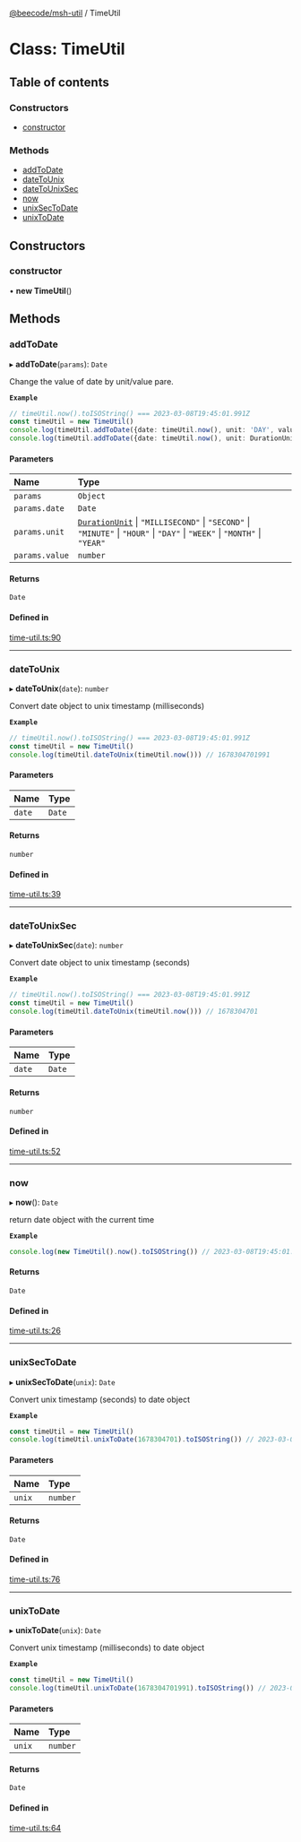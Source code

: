 [@beecode/msh-util](../README.md) / TimeUtil

# Class: TimeUtil

## Table of contents

### Constructors

- [constructor](TimeUtil.md#constructor)

### Methods

- [addToDate](TimeUtil.md#addtodate)
- [dateToUnix](TimeUtil.md#datetounix)
- [dateToUnixSec](TimeUtil.md#datetounixsec)
- [now](TimeUtil.md#now)
- [unixSecToDate](TimeUtil.md#unixsectodate)
- [unixToDate](TimeUtil.md#unixtodate)

## Constructors

### constructor

• **new TimeUtil**()

## Methods

### addToDate

▸ **addToDate**(`params`): `Date`

Change the value of date by unit/value pare.

**`Example`**

```ts
// timeUtil.now().toISOString() === 2023-03-08T19:45:01.991Z
const timeUtil = new TimeUtil()
console.log(timeUtil.addToDate({date: timeUtil.now(), unit: 'DAY', value: 1 }).toISOString()) // 2023-03-09T19:45:01.991Z
console.log(timeUtil.addToDate({date: timeUtil.now(), unit: DurationUnit.MONTH, value: -1 }).toISOString()) //2023-02-08T19:45:01.991Z
```

#### Parameters

| Name | Type |
| :------ | :------ |
| `params` | `Object` |
| `params.date` | `Date` |
| `params.unit` | [`DurationUnit`](../enums/DurationUnit.md) \| ``"MILLISECOND"`` \| ``"SECOND"`` \| ``"MINUTE"`` \| ``"HOUR"`` \| ``"DAY"`` \| ``"WEEK"`` \| ``"MONTH"`` \| ``"YEAR"`` |
| `params.value` | `number` |

#### Returns

`Date`

#### Defined in

[time-util.ts:90](https://github.com/beecode-rs/msh-util/blob/d220fbb/src/time-util.ts#L90)

___

### dateToUnix

▸ **dateToUnix**(`date`): `number`

Convert date object to unix timestamp (milliseconds)

**`Example`**

```ts
// timeUtil.now().toISOString() === 2023-03-08T19:45:01.991Z
const timeUtil = new TimeUtil()
console.log(timeUtil.dateToUnix(timeUtil.now())) // 1678304701991
```

#### Parameters

| Name | Type |
| :------ | :------ |
| `date` | `Date` |

#### Returns

`number`

#### Defined in

[time-util.ts:39](https://github.com/beecode-rs/msh-util/blob/d220fbb/src/time-util.ts#L39)

___

### dateToUnixSec

▸ **dateToUnixSec**(`date`): `number`

Convert date object to unix timestamp (seconds)

**`Example`**

```ts
// timeUtil.now().toISOString() === 2023-03-08T19:45:01.991Z
const timeUtil = new TimeUtil()
console.log(timeUtil.dateToUnix(timeUtil.now())) // 1678304701
```

#### Parameters

| Name | Type |
| :------ | :------ |
| `date` | `Date` |

#### Returns

`number`

#### Defined in

[time-util.ts:52](https://github.com/beecode-rs/msh-util/blob/d220fbb/src/time-util.ts#L52)

___

### now

▸ **now**(): `Date`

return date object with the current time

**`Example`**

```ts
console.log(new TimeUtil().now().toISOString()) // 2023-03-08T19:45:01.991Z
```

#### Returns

`Date`

#### Defined in

[time-util.ts:26](https://github.com/beecode-rs/msh-util/blob/d220fbb/src/time-util.ts#L26)

___

### unixSecToDate

▸ **unixSecToDate**(`unix`): `Date`

Convert unix timestamp (seconds) to date object

**`Example`**

```ts
const timeUtil = new TimeUtil()
console.log(timeUtil.unixToDate(1678304701).toISOString()) // 2023-03-08T19:45:01.000Z
```

#### Parameters

| Name | Type |
| :------ | :------ |
| `unix` | `number` |

#### Returns

`Date`

#### Defined in

[time-util.ts:76](https://github.com/beecode-rs/msh-util/blob/d220fbb/src/time-util.ts#L76)

___

### unixToDate

▸ **unixToDate**(`unix`): `Date`

Convert unix timestamp (milliseconds) to date object

**`Example`**

```ts
const timeUtil = new TimeUtil()
console.log(timeUtil.unixToDate(1678304701991).toISOString()) // 2023-03-08T19:45:01.991Z
```

#### Parameters

| Name | Type |
| :------ | :------ |
| `unix` | `number` |

#### Returns

`Date`

#### Defined in

[time-util.ts:64](https://github.com/beecode-rs/msh-util/blob/d220fbb/src/time-util.ts#L64)
